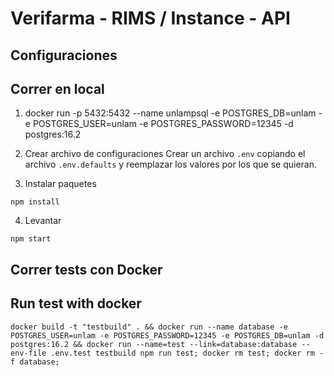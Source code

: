 # Verifarma - RIMS / Instance - API

## Configuraciones

## Correr en local
1. docker run -p 5432:5432 --name unlampsql -e POSTGRES_DB=unlam -e POSTGRES_USER=unlam -e POSTGRES_PASSWORD=12345 -d postgres:16.2

2. Crear archivo de configuraciones
Crear un archivo `.env` copiando el archivo `.env.defaults` y reemplazar los valores por los que se quieran.

3. Instalar paquetes
```
npm install
```

4. Levantar
```
npm start
```

## Correr tests con Docker
## Run test with docker
```
docker build -t "testbuild" . && docker run --name database -e POSTGRES_USER=unlam -e POSTGRES_PASSWORD=12345 -e POSTGRES_DB=unlam -d postgres:16.2 && docker run --name=test --link=database:database --env-file .env.test testbuild npm run test; docker rm test; docker rm -f database;
```

